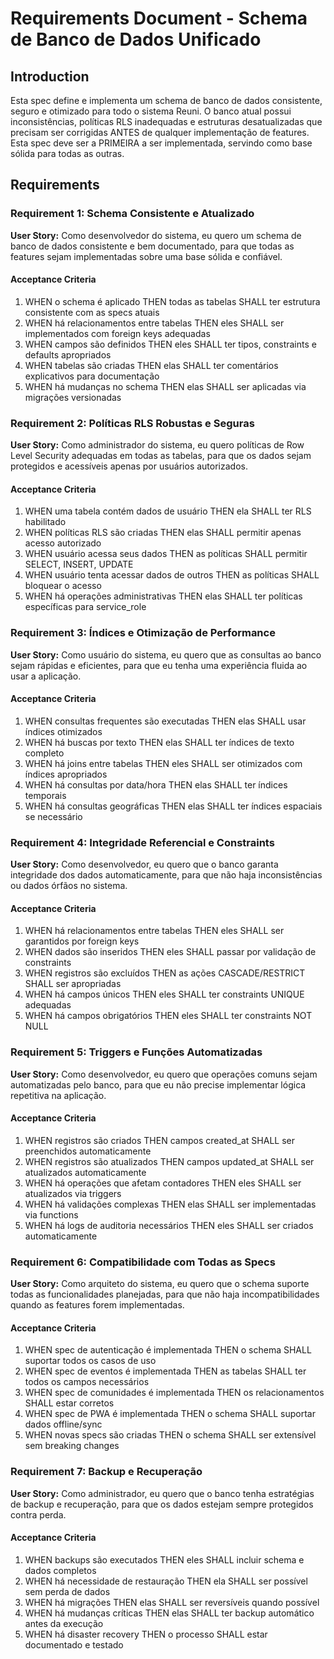 # Requirements Document - Schema de Banco de Dados Unificado

## Introduction

Esta spec define e implementa um schema de banco de dados consistente, seguro e otimizado para todo o sistema Reuni. O banco atual possui inconsistências, políticas RLS inadequadas e estruturas desatualizadas que precisam ser corrigidas ANTES de qualquer implementação de features. Esta spec deve ser a PRIMEIRA a ser implementada, servindo como base sólida para todas as outras.

## Requirements

### Requirement 1: Schema Consistente e Atualizado

**User Story:** Como desenvolvedor do sistema, eu quero um schema de banco de dados consistente e bem documentado, para que todas as features sejam implementadas sobre uma base sólida e confiável.

#### Acceptance Criteria

1. WHEN o schema é aplicado THEN todas as tabelas SHALL ter estrutura consistente com as specs atuais
2. WHEN há relacionamentos entre tabelas THEN eles SHALL ser implementados com foreign keys adequadas
3. WHEN campos são definidos THEN eles SHALL ter tipos, constraints e defaults apropriados
4. WHEN tabelas são criadas THEN elas SHALL ter comentários explicativos para documentação
5. WHEN há mudanças no schema THEN elas SHALL ser aplicadas via migrações versionadas

### Requirement 2: Políticas RLS Robustas e Seguras

**User Story:** Como administrador do sistema, eu quero políticas de Row Level Security adequadas em todas as tabelas, para que os dados sejam protegidos e acessíveis apenas por usuários autorizados.

#### Acceptance Criteria

1. WHEN uma tabela contém dados de usuário THEN ela SHALL ter RLS habilitado
2. WHEN políticas RLS são criadas THEN elas SHALL permitir apenas acesso autorizado
3. WHEN usuário acessa seus dados THEN as políticas SHALL permitir SELECT, INSERT, UPDATE
4. WHEN usuário tenta acessar dados de outros THEN as políticas SHALL bloquear o acesso
5. WHEN há operações administrativas THEN elas SHALL ter políticas específicas para service_role

### Requirement 3: Índices e Otimização de Performance

**User Story:** Como usuário do sistema, eu quero que as consultas ao banco sejam rápidas e eficientes, para que eu tenha uma experiência fluida ao usar a aplicação.

#### Acceptance Criteria

1. WHEN consultas frequentes são executadas THEN elas SHALL usar índices otimizados
2. WHEN há buscas por texto THEN elas SHALL ter índices de texto completo
3. WHEN há joins entre tabelas THEN eles SHALL ser otimizados com índices apropriados
4. WHEN há consultas por data/hora THEN elas SHALL ter índices temporais
5. WHEN há consultas geográficas THEN elas SHALL ter índices espaciais se necessário

### Requirement 4: Integridade Referencial e Constraints

**User Story:** Como desenvolvedor, eu quero que o banco garanta integridade dos dados automaticamente, para que não haja inconsistências ou dados órfãos no sistema.

#### Acceptance Criteria

1. WHEN há relacionamentos entre tabelas THEN eles SHALL ser garantidos por foreign keys
2. WHEN dados são inseridos THEN eles SHALL passar por validação de constraints
3. WHEN registros são excluídos THEN as ações CASCADE/RESTRICT SHALL ser apropriadas
4. WHEN há campos únicos THEN eles SHALL ter constraints UNIQUE adequadas
5. WHEN há campos obrigatórios THEN eles SHALL ter constraints NOT NULL

### Requirement 5: Triggers e Funções Automatizadas

**User Story:** Como desenvolvedor, eu quero que operações comuns sejam automatizadas pelo banco, para que eu não precise implementar lógica repetitiva na aplicação.

#### Acceptance Criteria

1. WHEN registros são criados THEN campos created_at SHALL ser preenchidos automaticamente
2. WHEN registros são atualizados THEN campos updated_at SHALL ser atualizados automaticamente
3. WHEN há operações que afetam contadores THEN eles SHALL ser atualizados via triggers
4. WHEN há validações complexas THEN elas SHALL ser implementadas via functions
5. WHEN há logs de auditoria necessários THEN eles SHALL ser criados automaticamente

### Requirement 6: Compatibilidade com Todas as Specs

**User Story:** Como arquiteto do sistema, eu quero que o schema suporte todas as funcionalidades planejadas, para que não haja incompatibilidades quando as features forem implementadas.

#### Acceptance Criteria

1. WHEN spec de autenticação é implementada THEN o schema SHALL suportar todos os casos de uso
2. WHEN spec de eventos é implementada THEN as tabelas SHALL ter todos os campos necessários
3. WHEN spec de comunidades é implementada THEN os relacionamentos SHALL estar corretos
4. WHEN spec de PWA é implementada THEN o schema SHALL suportar dados offline/sync
5. WHEN novas specs são criadas THEN o schema SHALL ser extensível sem breaking changes

### Requirement 7: Backup e Recuperação

**User Story:** Como administrador, eu quero que o banco tenha estratégias de backup e recuperação, para que os dados estejam sempre protegidos contra perda.

#### Acceptance Criteria

1. WHEN backups são executados THEN eles SHALL incluir schema e dados completos
2. WHEN há necessidade de restauração THEN ela SHALL ser possível sem perda de dados
3. WHEN há migrações THEN elas SHALL ser reversíveis quando possível
4. WHEN há mudanças críticas THEN elas SHALL ter backup automático antes da execução
5. WHEN há disaster recovery THEN o processo SHALL estar documentado e testado